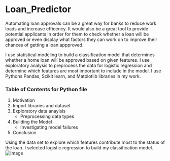 # Loan_Predictor

Automating loan approvals can be a great way for banks to reduce work loads and increase efficency. It would also be a great tool to provide potential applicants in order for them to check whether a loan will be approved or even display what factors they can work on to improve their chances of getting a loan appproved.

I use statistical modeling to build a classification model that determines whether a home loan will be approved based on given features. I use exploratory analysis to preprocess the data for logistic regression and determine which features are most important to include in the model. I use Pythons Pandas, Scikit learn, and Matplotlib libraries in my work.

### Table of Contents for Python file
1. Motivation
2. Import libraries and dataset
3. Exploratory data anaylsis
    * Preprocessing data types
4. Building the Model
    * Investigating model failures
6. Conclusion

Using the data set to explore which features contribute most to the status of the loan. I selected logistic regression to build my classification model.
![image](https://github.com/nmaniar9/Loan_Predictor/assets/44175458/681aaf00-b92b-49e5-af78-f655d6016fac)


